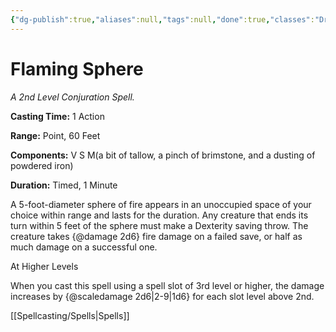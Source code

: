```yaml
---
{"dg-publish":true,"aliases":null,"tags":null,"done":true,"classes":"Druid, Wizard,","spellLevel":2,"school":"Conjuration","source":"PHB","permalink":"/spells/flaming-sphere/","dgHomeLink":false,"dgPassFrontmatter":true}
---
```


# Flaming Sphere
*A 2nd Level Conjuration Spell.*

**Casting Time:** 1 Action

**Range:** Point, 60 Feet

**Components:** V S M(a bit of tallow, a pinch of brimstone, and a dusting of powdered iron)

**Duration:** Timed, 1 Minute

A 5-foot-diameter sphere of fire appears in an unoccupied space of your choice within range and lasts for the duration. Any creature that ends its turn within 5 feet of the sphere must make a Dexterity saving throw. The creature takes {@damage 2d6} fire damage on a failed save, or half as much damage on a successful one.

At Higher Levels

When you cast this spell using a spell slot of 3rd level or higher, the damage increases by {@scaledamage 2d6|2-9|1d6} for each slot level above 2nd.

[[Spellcasting/Spells|Spells]]